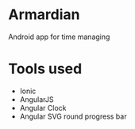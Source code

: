 # Armardian
Android app for time managing

# Tools used

- Ionic
- AngularJS
- Angular Clock
- Angular SVG round progress bar

